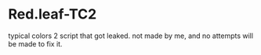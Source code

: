# Red.leaf-TC2
typical colors 2 script that got leaked. not made by me, and no attempts will be made to fix it.
